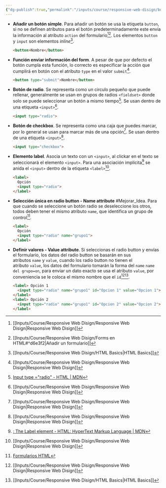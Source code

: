 ```yaml
---
{"dg-publish":true,"permalink":"/inputs/course/responsive-web-disign/botones-en-html/","tags":["programation","HTML","DVC/RWD/1"]}
---
```


[^1]: [[Inputs/Course/Responsive Web Disign/Responsive Web Disign\|Responsive Web Disign]]
[^2]: [[Inputs/Course/Responsive Web Disign/Forms en HTML#^d6e3f2\|Añadir un formulario]]
[^3]: [[Inputs/Course/Responsive Web Disign/HTML Basics\|HTML Basics]]
[^4]: [Input type ="radio" - HTML | MDN](https://developer.mozilla.org/en-US/docs/Web/HTML/Element/input/radio)
[^5]: [<label>: The Label element - HTML: HyperText Markup Language | MDN](https://developer.mozilla.org/en-US/docs/Web/HTML/Element/label)
[^6]:[Formularios HTML](https://www.aprenderaprogramar.com/index.php?option=com_content&view=article&id=520:formularios-html-form-label-name-value-id-ejemplos-checkbox-option-button-combobox-cu00720b&catid=69&Itemid=192)

- **Añadir un botón simple**. Para añadir un botón se usa la etiqueta `button`, si no se definen atributos para el botón predeterminadamente este envía la información al atributo `action` del formulario[^1][^2]. Los elementos `button` y `input` son elementos *inline*[^3].
  ```HTML 
  <button>Nombre</button>
   ```
- **Función enviar información del form**. A pesar de que por defecto el botón cumpla esta función, lo correcto es especificar la acción que cumplirá en botón con el atributo `type` en el valor `submit`[^1].
  ```HTML 
  <button type="submit">Nombre</button>
   ```
- **Botón de radio**. Se representa como un circulo pequeño que puede rellenar, generalmente se usan en grupos de radios `<fieldset>` donde solo se puede seleccionar un botón a mismo tiempo[^4]. Se usan dentro de una etiqueta `<input>`[^1].
  ```HTML 
  <input type="radio">
   ```
- **Botón de checkbox**. Se representa como una caja que puedes marcar, por lo general se usan para marcar más de una opción[^1]. Se usan dentro de una etiqueta `<input>`[^1].
  ```HTML 
  <input type="checkbox">
   ```
- **Elemento label**. Asocia un texto con un `<input>`, al clickar en el texto se seleccionará el elemento `<input>`. Para una asociación implícita[^5] se anida el `<input>` dentro de la etiqueta `<label>`[^1].
  ```HTML 
  <label>
    Opción
    <input type="radio">
  </label>
   ```
- **Selección única en radio button - Name attribute** #Mejorar_Idea. Para que cuando se seleccione un botón radio se deseleccione los otros,  todos deben tener el mismo atributo `name`, que identifica un grupo de control[^6].
  ```HTML 
  <label>
    Opción
    <input type="radio" name="grupo1">
  </label>
   ```
- **Definir valores - Value attribute**. Si seleccionas el radio button y envías el formulario, los datos del radio button se basarán en sus atributos `name` y `value`, cuando los radio button no tienen el atributo `value`, los datos del formulario tomarán la forma del `name` `name del grupo=on`, para enviar un dato exacto se usa el atributo `value`, por conveniencia se le coloca el mismo nombre que el `id`[^1][^3].
  ```HTML 
  <label> Opción 1
    <input type="radio" name="grupo1" id="Opcion 1" value="Opcion 1">
  </label>
  <label> Opción 2
    <input type="radio" name="grupo1" id="Opcion 2" value="Opcion 2">
  </label>
   ```
